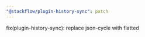 ```yaml
---
"@stackflow/plugin-history-sync": patch
---
```


fix(plugin-history-sync): replace json-cycle with flatted
